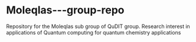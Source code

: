 # Moleqlas---group-repo
Repository for the Moleqlas sub group of QuDIT group. Research interest in applications of Quantum computing for quantum chemistry applications

